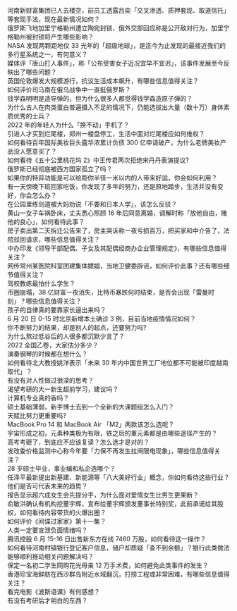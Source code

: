 河南新财富集团已人去楼空，前员工透露吕奕「交叉渗透、质押套现、取道信托」等套现手法，现在最新情况如何？  
俄罗斯飞地加里宁格勒州遭立陶宛封锁，俄外交部回应称是公开敌对行为，加里宁格勒州被封锁将产生哪些影响？  
NASA 发现两颗距地仅 33 光年的「超级地球」，是迄今为止发现的最接近我们的多行星系统之一，有何意义？  
媒体评「唐山打人事件」，称「公布受害女子近况宜早不宜迟」，该事件发展至今反映出了哪些问题？  
英国伦敦爆发大规模游行，抗议生活成本飙升，有哪些信息值得关注？  
如何评价司马南在俄乌战争中一直挺俄罗斯？  
钱学森明明是造导弹的，但为什么很多人都觉得钱学森造原子弹的？  
为什么古人在肉类蛋白普遍摄入不足的情况下，仍能选拔出大量（数十万）身体素质优秀的士兵？  
2022 年的年轻人为什么「换不动」手机了？  
引进人才买到烂尾楼，郑州一楼盘停工，生活中面对烂尾楼应如何维权？  
如何看待百年国际美妆巨头露华浓累计负债 300 亿申请破产，为什么老牌美妆产品没人愿意买了？  
如何看待《五十公里桃花坞 2》中王传君两次拒绝宋丹丹表演提议?  
俄罗斯已经彻底被西方国家孤立了吗？  
如果你的特异功能是可以给距你半径一米以内的人带来好运，你会如何利用？  
有一天傍晚下班回家吃饭，你发现了多年的努力，还是原地踏步，生活并没有变好，你会怎么办？  
在公园里练剑道被大妈劝说「不要和日本人学」，该怎么反驳？  
黄山一女子车祸卧床，丈夫悉心照顾 16 年后同意离婚，调解时称「放他自由，赌他的良心」，如何看待此事？  
房子卖出第二天拆迁公告来了，房主哭诉称一夜亏损百万，把买家和中介告了，法院驳回请求，哪些信息值得关注？  
中办印发《领导干部配偶、子女及其配偶经商办企业管理规定》，有哪些信息值得关注？  
网传常州某医院科室团建集体嫖娼，当地卫健委辟谣，如何评价此事？还有哪些细节值得关注？  
驾校教练最怕什么学生？  
币圈崩塌，38 亿财富一夜消失，比特币暴跌何时结束，是否会出现「雷曼时刻」？哪些信息值得关注？  
孩子的自律真的要靠家长逼出来吗？  
6 月 20 日 0-15 时北京新增本土确诊 3 例，目前当地疫情情况如何？  
你不断努力的结果，却是别人的起点，还要努力吗?  
为什么熬过低谷后的人很多都沉默少言了？  
2022 全国乙卷，大家估分多少？  
演奏钢琴的时候都在想什么？  
如何看待北大教授姚洋表示「未来 30 年内中国世界工厂地位都不可能被印度越南取代」？  
有没有对人性做过很深的思考？  
渴望考研的大一新生超前学习，建议吗？  
计算机专业真的香吗？  
硕士基础薄弱，新手博士去到一个全新的大课题组怎么入门？  
天赋比努力更重要吗?  
MacBook Pro 14 和 MacBook Air 「M2」两款该怎么选呢？  
宇宙形成之初，元素种类极为有限，铁之后的重元素都是由哪些途径产生的？  
高考考砸了，到底应不应该复读？怎么选才是对的？  
发改委价格监测中心称今年要「力保不再发生拉闸限电现象」，哪些信息值得关注？  
28 岁硕士毕业，事业编和私企选哪个？  
任泽平最新提出新基建、新能源等「八大美好行业」概念，你如何看待这些行业？他们是否可代表未来的趋势？  
报告显示超六成女生会先提分手，为什么面对爱情女生比男生更果断？  
俞敏洪确认有机构挖董宇辉，宣布给董宇辉颁发董事长特别奖，此前承诺给其股权，如何看待内容带货的火爆出圈？  
如何评价《间谍过家家》第十一集？  
人类一定要宣泄负面情绪吗？  
腾讯控股 6 月 15-16 日出售新东方在线 7460 万股，如何看待这一操作？  
如何看待河南村镇银行登记客户信息，储户却质疑「查不到余额」？银行此类做法能够顺利推动相关问题解决吗？  
保定一名初二学生网购花光母亲 12 万手术费，如何避免此类事件的发生？  
香港珍宝海鲜舫在西沙群岛附近水域翻沉，打捞工程或非常困难，有哪些信息值得关注？  
看完电影《波斯语课》有何感想？  
有没有考研后才明白的东西？  
